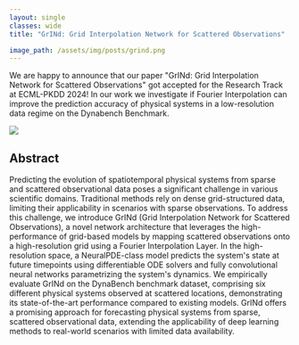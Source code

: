 ```yaml
---
layout: single
classes: wide
title: "GrINd: Grid Interpolation Network for Scattered Observations"

image_path: /assets/img/posts/grind.png
---
```


We are happy to announce that our paper "GrINd: Grid Interpolation Network for Scattered Observations" got accepted for the Research Track at ECML-PKDD 2024! 
In our work we investigate if Fourier Interpolation can improve the prediction accuracy of physical systems in a low-resolution data regime on the Dynabench Benchmark.

<img src="{{page.image_path | relative_url}}">

## Abstract
Predicting the evolution of spatiotemporal physical systems from sparse and scattered observational data poses a significant challenge in various scientific domains. 
Traditional methods rely on dense grid-structured data, limiting their applicability in scenarios with sparse observations. 
To address this challenge, we introduce GrINd (Grid Interpolation Network for Scattered Observations), 
a novel network architecture that leverages the high-performance of grid-based models by mapping scattered observations onto a high-resolution grid using a Fourier Interpolation Layer. 
In the high-resolution space, a NeuralPDE-class model predicts the system's state at future timepoints using differentiable ODE solvers and fully convolutional neural networks parametrizing the system's dynamics. 
We empirically evaluate GrINd on the DynaBench benchmark dataset, comprising six different physical systems observed at scattered locations, demonstrating its state-of-the-art performance compared to existing models. 
GrINd offers a promising approach for forecasting physical systems from sparse, scattered observational data, extending the applicability of deep learning methods to real-world scenarios with limited data availability.


